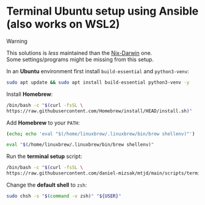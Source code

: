 # Terminal Ubuntu setup using Ansible (also works on WSL2)

> [!WARNING]
> This solutions is _less_ maintained than the [Nix-Darwin](macos-complete-nix.md) one.\
> Some settings/programs might be missing from this setup.

In an **Ubuntu** environment first install `build-essential` and `python3-venv`:

```bash
sudo apt update && sudo apt install build-essential python3-venv -y
```

Install **Homebrew**:

```bash
/bin/bash -c "$(curl -fsSL \
https://raw.githubusercontent.com/Homebrew/install/HEAD/install.sh)"
```

Add **Homebrew** to your `PATH`:

```bash
(echo; echo 'eval "$(/home/linuxbrew/.linuxbrew/bin/brew shellenv)"') | tee -a ${HOME}/.zshenv ${HOME}/.bashrc
```

```bash
eval "$(/home/linuxbrew/.linuxbrew/bin/brew shellenv)"
```

Run the **terminal setup** script:

```bash
/bin/bash -c "$(curl -fsSL \
https://raw.githubusercontent.com/daniel-mizsak/mtjd/main/scripts/terminal-ansible.sh)"
```

Change the **default shell** to `zsh`:

```bash
sudo chsh -s "$(command -v zsh)" "${USER}"
```
